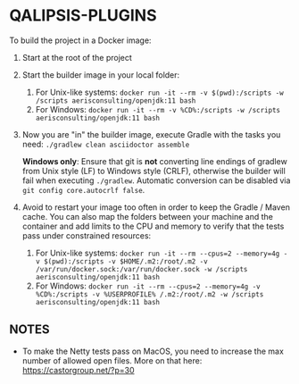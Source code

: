# QALIPSIS-PLUGINS

To build the project in a Docker image:

1. Start at the root of the project
1. Start the builder image in your local folder:
    1. For Unix-like systems: `docker run -it --rm -v $(pwd):/scripts -w /scripts aerisconsulting/openjdk:11 bash`
    1. For Windows: `docker run -it --rm -v %CD%:/scripts -w /scripts aerisconsulting/openjdk:11 bash`
1. Now you are "in" the builder image, execute Gradle with the tasks you need: `./gradlew clean asciidoctor assemble`

   **Windows only**: Ensure that git is **not** converting line endings of gradlew from Unix style (LF) to Windows
   style (CRLF), otherwise the builder will fail when executing `./gradlew`. Automatic conversion can be disabled
   via `git config core.autocrlf false`.
1. Avoid to restart your image too often in order to keep the Gradle / Maven cache. You can also map the folders between
   your machine and the container and add limits to the CPU and memory to verify that the tests pass under constrained
   resources:
    1. For Unix-like
       systems: `docker run -it --rm --cpus=2 --memory=4g -v $(pwd):/scripts -v $HOME/.m2:/root/.m2 -v /var/run/docker.sock:/var/run/docker.sock -w /scripts aerisconsulting/openjdk:11 bash`
    1. For
       Windows: `docker run -it --rm --cpus=2 --memory=4g -v %CD%:/scripts -v %USERPROFILE% /.m2:/root/.m2 -w /scripts aerisconsulting/openjdk:11 bash`

## NOTES

- To make the Netty tests pass on MacOS, you need to increase the max number of allowed open files. More on that
  here: https://castorgroup.net/?p=30
